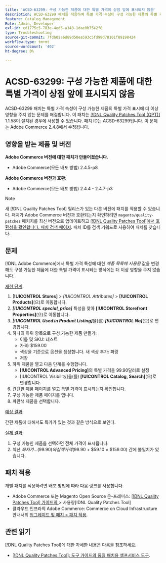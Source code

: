 ```yaml
---
title: 'ACSD-63299: 구성 가능한 제품에 대한 특별 가격이 상점 앞에 표시되지 않음'
description: ACSD-63299 패치를 적용하여 특별 가격 속성이 구성 가능한 제품의 특별 가격 표시에 더 이상 영향을 주지 않는 Adobe Commerce 문제를 해결합니다.
feature: Catalog Management
Role: Admin, Developer
exl-id: cd1775c5-783e-4ed5-a148-1dae0b7542f8
type: Troubleshooting
source-git-commit: 7fdb02a6d89d50ea593c5fd99d78101f89198424
workflow-type: tm+mt
source-wordcount: '402'
ht-degree: 0%

---
```


# ACSD-63299: 구성 가능한 제품에 대한 특별 가격이 상점 앞에 표시되지 않음

ACSD-63299 패치는 특별 가격 속성이 구성 가능한 제품의 특별 가격 표시에 더 이상 영향을 주지 않는 문제를 해결합니다. 이 패치는 [[!DNL Quality Patches Tool (QPT)]](/help/tools/quality-patches-tool/quality-patches-tool-to-self-serve-quality-patches.md) 1.1.58이 설치된 경우에 사용할 수 있습니다. 패치 ID는 ACSD-63299입니다. 이 문제는 Adobe Commerce 2.4.8에서 수정됩니다.

## 영향을 받는 제품 및 버전

**Adobe Commerce 버전에 대한 패치가 만들어졌습니다.**

* Adobe Commerce(모든 배포 방법) 2.4.5-p8

**Adobe Commerce 버전과 호환:**

* Adobe Commerce(모든 배포 방법) 2.4.4 - 2.4.7-p3

>[!NOTE]
>
>새 [!DNL Quality Patches Tool] 릴리스가 있는 다른 버전에 패치를 적용할 수 있습니다. 패치가 Adobe Commerce 버전과 호환되는지 확인하려면 `magento/quality-patches` 패키지를 최신 버전으로 업데이트하고 [[!DNL Quality Patches Tool]에서 호환성을 확인합니다. 패치 검색 페이지](https://experienceleague.adobe.com/tools/commerce-quality-patches/index.html?lang=ko). 패치 ID를 검색 키워드로 사용하여 패치를 찾습니다.

## 문제

[!DNL Adobe Commerce]에서 특별 가격 특성에 대한 *제품 목록에 사용됨* 값을 변경해도 구성 가능한 제품에 대한 특별 가격이 표시되는 방식에는 더 이상 영향을 주지 않습니다.

<u>재현 단계</u>:

1. **[!UICONTROL Stores]** > *[!UICONTROL Attributes]* > **[!UICONTROL Products]**(으)로 이동합니다.
1. ***[!UICONTROL special_price]*** 특성을 찾아 **[!UICONTROL Storefront Properties]**(으)로 이동합니다.
1. ***[!UICONTROL Used in Product Listing]***&#x200B;을(를) ***[!UICONTROL No]***(으)로 변경합니다.
1. 하나의 하위 항목으로 구성 가능한 제품 만들기:
   * 이름 및 SKU: 테스트
   * 가격: $159.00
   * 색상을 기준으로 옵션을 생성합니다. 새 색상 추가: 파랑
   * 저장
1. 하위 제품을 열고 다음 단계를 수행합니다.
   * **[!UICONTROL Advanced Pricing]**&#x200B;의 특별 가격을 99.90달러로 설정
   * [!UICONTROL Visibility]을(를) **[!UICONTROL Catalog, Search]**(으)로 변경합니다.
1. 간단한 제품 페이지를 열고 특별 가격이 표시되는지 확인합니다.
1. 구성 가능한 제품 페이지를 엽니다.
1. 파란색 제품을 선택합니다.

<u>예상 결과</u>:

간편 제품에 대해서도 특가가 있는 것과 같은 방식으로 보인다.

<u>실제 결과</u>:

1. 구성 가능한 제품을 선택하면 전체 가격이 표시됩니다.
1. 섹션 *최저가...*($99.90)와 실제 가격($99.90 + $59.10 = $159.00) 간에 불일치가 있습니다.

## 패치 적용

개별 패치를 적용하려면 배포 방법에 따라 다음 링크를 사용합니다.

* Adobe Commerce 또는 Magento Open Source 온-프레미스: [[!DNL Quality Patches Tool]  가이드의 &#x200B;](/help/tools/quality-patches-tool/usage.md)> 사용량[!DNL Quality Patches Tool]
* 클라우드 인프라의 Adobe Commerce: Commerce on Cloud Infrastructure 안내서의 [업그레이드 및 패치 > 패치 적용](https://experienceleague.adobe.com/docs/commerce-cloud-service/user-guide/develop/upgrade/apply-patches.html?lang=ko).

## 관련 읽기

[!DNL Quality Patches Tool]에 대한 자세한 내용은 다음을 참조하세요.

* [[!DNL Quality Patches Tool]: 도구 가이드의 품질 패치용 셀프서비스 도구](/help/tools/quality-patches-tool/quality-patches-tool-to-self-serve-quality-patches.md).
